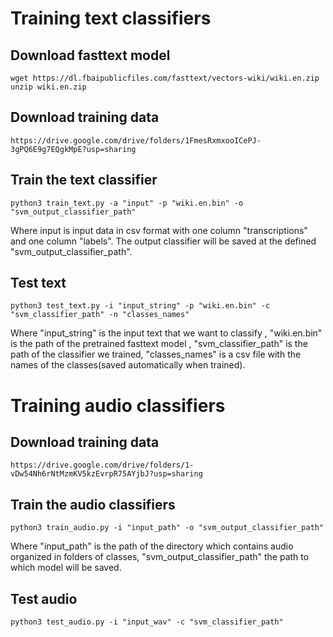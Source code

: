 # Training text classifiers
## Download fasttext model
```
wget https://dl.fbaipublicfiles.com/fasttext/vectors-wiki/wiki.en.zip
unzip wiki.en.zip
```
## Download training data 
```
https://drive.google.com/drive/folders/1FmesRxmxooICePJ-3gPQ6E9g7EQgkMpE?usp=sharing 
```
## Train the text classifier
```
python3 train_text.py -a "input" -p "wiki.en.bin" -o "svm_output_classifier_path"
```
Where input is input data in csv format with one column "transcriptions" and one column "labels".
The output classifier will be saved at the defined "svm_output_classifier_path". 


## Test text 
```
python3 test_text.py -i "input_string" -p "wiki.en.bin" -c "svm_classifier_path" -n "classes_names" 
```
Where "input_string" is the input text that we want to classify , "wiki.en.bin" is the path of the pretrained fasttext model , "svm_classifier_path" is the path of the classifier we trained, "classes_names" is a csv file with the names of the classes(saved automatically when trained). 


# Training audio classifiers 
## Download training data 
```
https://drive.google.com/drive/folders/1-vDw54Nh6rNtMzmKV5kzEvrpR75AYjbJ?usp=sharing 
```

## Train the audio classifiers 
```
python3 train_audio.py -i "input_path" -o "svm_output_classifier_path" 
```
Where "input_path" is the path of the directory which contains audio organized in folders of classes, "svm_output_classifier_path" the path to which model will be saved.


## Test audio 
```
python3 test_audio.py -i "input_wav" -c "svm_classifier_path"
```
